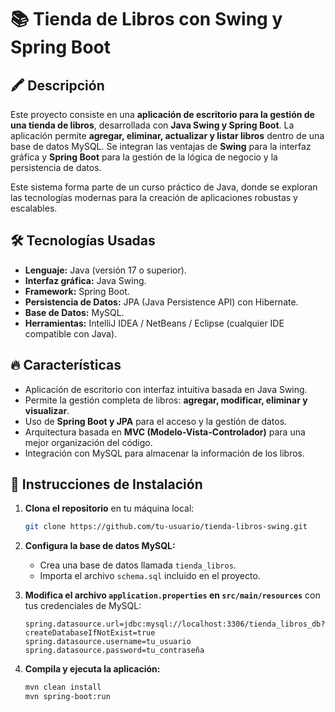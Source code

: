 # 📚 Tienda de Libros con Swing y Spring Boot

## 🖍️ Descripción  
Este proyecto consiste en una **aplicación de escritorio para la gestión de una tienda de libros**, desarrollada con **Java Swing y Spring Boot**. La aplicación permite **agregar, eliminar, actualizar y listar libros** dentro de una base de datos MySQL. Se integran las ventajas de **Swing** para la interfaz gráfica y **Spring Boot** para la gestión de la lógica de negocio y la persistencia de datos.  

Este sistema forma parte de un curso práctico de Java, donde se exploran las tecnologías modernas para la creación de aplicaciones robustas y escalables.  

## 🛠️ Tecnologías Usadas  
- **Lenguaje:** Java (versión 17 o superior).  
- **Interfaz gráfica:** Java Swing.  
- **Framework:** Spring Boot.  
- **Persistencia de Datos:** JPA (Java Persistence API) con Hibernate.  
- **Base de Datos:** MySQL.  
- **Herramientas:** IntelliJ IDEA / NetBeans / Eclipse (cualquier IDE compatible con Java).  

## 🔥 Características  
- Aplicación de escritorio con interfaz intuitiva basada en Java Swing.  
- Permite la gestión completa de libros: **agregar, modificar, eliminar y visualizar**.  
- Uso de **Spring Boot y JPA** para el acceso y la gestión de datos.  
- Arquitectura basada en **MVC (Modelo-Vista-Controlador)** para una mejor organización del código.  
- Integración con MySQL para almacenar la información de los libros.  

## 🚀 Instrucciones de Instalación  
1. **Clona el repositorio** en tu máquina local:  
   ```bash
   git clone https://github.com/tu-usuario/tienda-libros-swing.git
   ```
2. **Configura la base de datos MySQL:**  
   - Crea una base de datos llamada `tienda_libros`.  
   - Importa el archivo `schema.sql` incluido en el proyecto.  

3. **Modifica el archivo `application.properties` en `src/main/resources`** con tus credenciales de MySQL:  
   ```properties
   spring.datasource.url=jdbc:mysql://localhost:3306/tienda_libros_db?createDatabaseIfNotExist=true
   spring.datasource.username=tu_usuario
   spring.datasource.password=tu_contraseña
   ```

4. **Compila y ejecuta la aplicación:**  
   ```bash
   mvn clean install
   mvn spring-boot:run
   ```

